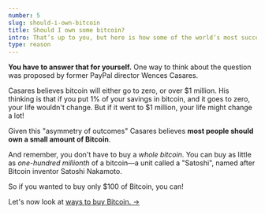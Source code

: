 ```yaml
---
number: 5
slug: should-i-own-bitcoin
title: Should I own some bitcoin?
intro: That’s up to you, but here is how some of the world’s most successful people answer that question.
type: reason
---
```


**You have to answer that for yourself.** One way to think about the question was proposed by former PayPal director Wences Casares.

Casares believes bitcoin will either go to zero, or over $1 million. His thinking is that if you put 1% of your savings in bitcoin, and it goes to zero, your life wouldn't change. But if it went to $1 million, your life might change a lot!

Given this "asymmetry of outcomes" Casares believes **most people should own a small amount of Bitcoin**.

And remember, you don't have to buy a _whole bitcoin_. You can buy as little as _one-hundred millionth_ of a bitcoin—a unit called a "Satoshi", named after Bitcoin inventor Satoshi Nakamoto.

So if you wanted to buy only $100 of Bitcoin, you can!

Let's now look at [ways to buy Bitcoin. →](/how-do-i-buy-bitcoin/)
